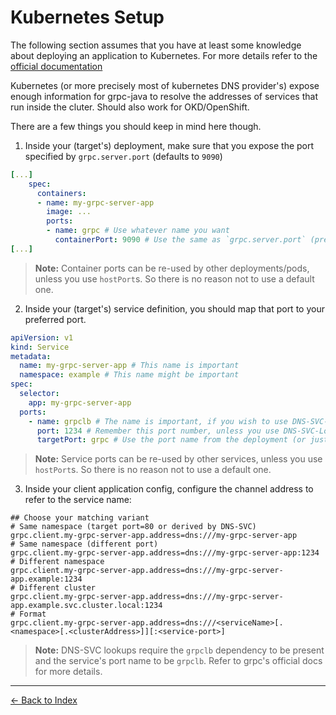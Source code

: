# Kubernetes Setup

The following section assumes that you have at least some knowledge about deploying an application to Kubernetes.
For more details refer to the [official documentation](https://kubernetes.io/docs/home/)

Kubernetes (or more precisely most of kubernetes DNS provider's) expose enough information for grpc-java to resolve
the addresses of services that run inside the cluter. Should also work for OKD/OpenShift.

There are a few things you should keep in mind here though.

1. Inside your (target's) deployment, make sure that you expose the port specified by `grpc.server.port`
   (defaults to `9090`)

````yaml
[...]
    spec:
      containers:
      - name: my-grpc-server-app
        image: ...
        ports:
        - name: grpc # Use whatever name you want
          containerPort: 9090 # Use the same as `grpc.server.port` (prefer 80, 443 or 9090)
[...]
````

> **Note:** Container ports can be re-used by other deployments/pods, unless you use `hostPort`s.
> So there is no reason not to use a default one.

2. Inside your (target's) service definition, you should map that port to your preferred port.

````yaml
apiVersion: v1
kind: Service
metadata:
  name: my-grpc-server-app # This name is important
  namespace: example # This name might be important
spec:
  selector:
    app: my-grpc-server-app
  ports:
    - name: grpclb # The name is important, if you wish to use DNS-SVC-Lookups (must be grpclb)
      port: 1234 # Remember this port number, unless you use DNS-SVC-Lookups (prefer 80, 443 or 9090)
      targetPort: grpc # Use the port name from the deployment (or just the port number)
````

> **Note:** Service ports can be re-used by other services, unless you use `hostPort`s.
> So there is no reason not to use a default one.

3. Inside your client application config, configure the channel address to refer to the service name:

````properties
## Choose your matching variant
# Same namespace (target port=80 or derived by DNS-SVC)
grpc.client.my-grpc-server-app.address=dns:///my-grpc-server-app
# Same namespace (different port)
grpc.client.my-grpc-server-app.address=dns:///my-grpc-server-app:1234
# Different namespace
grpc.client.my-grpc-server-app.address=dns:///my-grpc-server-app.example:1234
# Different cluster
grpc.client.my-grpc-server-app.address=dns:///my-grpc-server-app.example.svc.cluster.local:1234
# Format
grpc.client.my-grpc-server-app.address=dns:///<serviceName>[.<namespace>[.<clusterAddress>]][:<service-port>]
````

> **Note:** DNS-SVC lookups require the `grpclb` dependency to be present and the service's port name to be `grpclb`.
> Refer to grpc's official docs for more details.

----------

[<- Back to Index](index.md)
